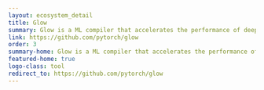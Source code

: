 ```yaml
---
layout: ecosystem_detail
title: Glow
summary: Glow is a ML compiler that accelerates the performance of deep learning frameworks on different hardware platforms.
link: https://github.com/pytorch/glow
order: 3
summary-home: Glow is a ML compiler that accelerates the performance of deep learning frameworks on different hardware platforms.
featured-home: true
logo-class: tool
redirect_to: https://github.com/pytorch/glow
---
```

